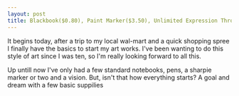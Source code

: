 ```yaml
---
layout: post
title: Blackbook($0.80), Paint Marker($3.50), Unlimited Expression Through Urban Art(Priceless)
---
```


It begins today, after a trip to my local wal-mart and a quick shopping spree I finally have the basics to start my art works.
I've been wanting to do this style of art since I was ten, so I'm really looking forward to all this.

Up untill now I've only had a few standard notebooks, pens, a sharpie marker or two and a vision. But, isn't that how everything starts?
A goal and dream with a few basic suppilies

